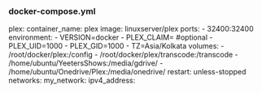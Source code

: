 ### docker-compose.yml
  plex:
    container_name: plex
    image: linuxserver/plex
    ports:
      - 32400:32400
    environment:
      - VERSION=docker
      - PLEX_CLAIM= #optional
      - PLEX_UID=1000
      - PLEX_GID=1000
      - TZ=Asia/Kolkata
    volumes:
      - /root/docker/plex:/config
      - /root/docker/plex/transcode:/transcode
      - /home/ubuntu/YeetersShows:/media/gdrive/
      - /home/ubuntu/Onedrive/Plex:/media/onedrive/
    restart: unless-stopped
    networks:
      my_network:
        ipv4_address:
